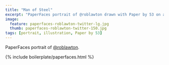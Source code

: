 ```yaml
---
title: "Man of Steel"
excerpt: "PaperFaces portrait of @roblawton drawn with Paper by 53 on an iPad."
image: 
  feature: paperfaces-roblawton-twitter-lg.jpg
  thumb: paperfaces-roblawton-twitter-150.jpg
tags: [portrait, illustration, Paper by 53]
---
```


PaperFaces portrait of [@roblawton](http://twitter.com/roblawton).

{% include boilerplate/paperfaces.html %}